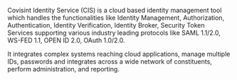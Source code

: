 Covisint Identity Service (CIS) is a cloud based identity management tool which handles the functionalities like Identity Management, Authorization, Authentication, Identity Verification, Identity Broker, Security Token Services supporting various industry leading protocols like SAML 1.1/2.0, WS-FED 1.1, OPEN ID 2.0, OAuth 1.0/2.0.

It integrates complex systems reaching cloud applications, manage multiple IDs, passwords and integrates across a wide network of constituents, perform administration, and reporting.
